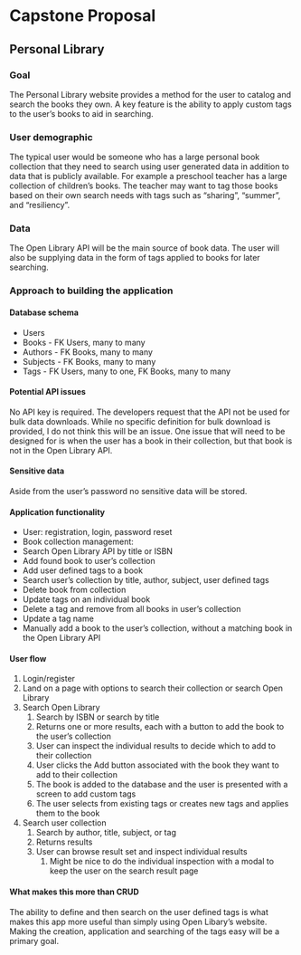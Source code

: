 # Capstone Proposal
## Personal Library
### Goal
The Personal Library website provides a method for the user to catalog and search the books they own. A key feature is the ability to apply custom tags to the user’s books to aid in searching.
### User demographic
The typical user would be someone who has a large personal book collection that they need to search using user generated data in addition to data that is publicly available. For example a preschool teacher has a large collection of children’s books. The teacher may want to tag those books based on their own search needs with tags such as “sharing”, “summer”, and “resiliency”.
### Data
The Open Library API will be the main source of book data. The user will also be supplying data in the form of tags applied to books for later searching.
### Approach to building the application
#### Database schema
* Users
* Books - FK Users, many to many
* Authors - FK Books, many to many
* Subjects - FK Books, many to many
* Tags - FK Users, many to one, FK Books, many to many
#### Potential API issues
No API key is required. The developers request that the API not be used for bulk data downloads. While no specific definition for bulk download is provided, I do not think this will be an issue. One issue that will need to be designed for is when the user has a book in their collection, but that book is not in the Open Library API.
#### Sensitive data
Aside from the user’s password no sensitive data will be stored.
#### Application functionality
* User: registration, login, password reset
* Book collection management:
* Search Open Library API by title or ISBN
* Add found book to user’s collection
* Add user defined tags to a book
* Search user’s collection by title, author, subject, user defined tags
* Delete book from collection
* Update tags on an individual book
* Delete a tag and remove from all books in user’s collection
* Update a tag name
* Manually add a book to the user’s collection, without a matching book in the Open Library API
#### User flow
1. Login/register
2. Land on a page with options to search their collection or search Open Library
3. Search Open Library 
   1. Search by ISBN or search by title
   2. Returns one or more results, each with a button to add the book to the user’s collection
   3. User can inspect the individual results to decide which to add to their collection
   4. User clicks the Add button associated with the book they want to add to their collection
   5. The book is added to the database and the user is presented with a screen to add custom tags
   6. The user selects from existing tags or creates new tags and applies them to the book
4. Search user collection
    1. Search by author, title, subject, or tag
    2. Returns results
    3. User can browse result set and inspect individual results
        1. Might be nice to do the individual inspection with a modal to keep the user on the search result page
#### What makes this more than CRUD
The ability to define and then search on the user defined tags is what makes this app more useful than simply using Open Libary’s website. Making the creation, application and searching of the tags easy will be a primary goal.
